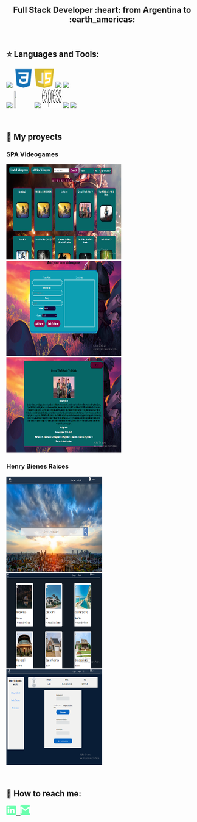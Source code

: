 <h2 align="center">
Full Stack Developer :heart: from Argentina to :earth_americas:
</h2>

&nbsp;&nbsp;


## :star: Languages and Tools:

<p>
  <code><img width="10%" src="https://www.vectorlogo.zone/logos/w3_html5/w3_html5-ar21.svg"></code>
  <code><img width="10%" height="50px" src="https://github.com/Botsi1/Botsi1/blob/main/Logos/1200px-Devicon-css3-plain.svg.png"></code>
  <code><img width="10%" height="50px" src="https://github.com/Botsi1/Botsi1/blob/main/Logos/javascript-1.svg"></code>
  <code><img width="10%" src="https://www.vectorlogo.zone/logos/git-scm/git-scm-ar21.svg"></code>
  <code><img width="10%" src="https://www.vectorlogo.zone/logos/getbootstrap/getbootstrap-ar21.svg"></code>

  <br />
  <code><img width="10%" src="https://www.vectorlogo.zone/logos/reactjs/reactjs-ar21.svg"></code>
  <code><img width="10%" height="45" src="https://cdn.worldvectorlogo.com/logos/redux.svg"></code>
  <code><img width="10%" src="https://www.vectorlogo.zone/logos/nodejs/nodejs-ar21.svg"></code>
  <code><img  width="10%" height="50px" src="https://github.com/Botsi1/Botsi1/blob/main/Logos/expressjs.svg"></code>
  <code><img width="10%" src="https://www.vectorlogo.zone/logos/postgresql/postgresql-ar21.svg"></code>
  <code><img width="10%" src="https://www.vectorlogo.zone/logos/sequelizejs/sequelizejs-ar21.svg"></code>
  <br />
</p>

&nbsp;

## :pushpin: My proyects
<h3>SPA Videogames</h3>
<p>
  <a><img width="60%" height="250" src="https://github.com/Botsi1/Botsi1/blob/main/Images/Videogames/Captura%20de%20pantalla%202022-11-08%20224508.png"></a>
  <a><img width="60%" height="250" src="https://github.com/Botsi1/Botsi1/blob/main/Images/Videogames/Captura%20de%20pantalla%202022-11-08%20224612.png"></a>
  <a><img width="60%" height="250" src="https://github.com/Botsi1/Botsi1/blob/main/Images/Videogames/Captura%20de%20pantalla%202022-11-08%20224754.png"></a>
</p>

<h3>Henry Bienes Raices</h3>
<p>
  <a><img width="50%" height="250" src="https://github.com/Botsi1/Botsi1/blob/main/Images/Henry-Bienes-Raices/Captura%20de%20pantalla%202022-11-08%20224926.png"></a>
  <a><img width="50%" height="250" src="https://github.com/Botsi1/Botsi1/blob/main/Images/Henry-Bienes-Raices/Captura%20de%20pantalla%202022-11-08%20225032.png"></a>
  <a><img width="50%" height="250" src="https://github.com/Botsi1/Botsi1/blob/main/Images/Henry-Bienes-Raices/Captura%20de%20pantalla%202022-11-08%20225339.png"></a>
</p> 
&nbsp;

## :paperclip: How to reach me:
<span >
<a href="https://www.linkedin.com/in/bautista-moreiro/" ><img width="5%" src="https://github.com/Botsi1/Botsi1/blob/main/Logos/linkedin-icon.png"> &nbsp;
<a href="mailto:bmoreiro@gmail.com" ><img width="5%" src="https://github.com/Botsi1/Botsi1/blob/main/Logos/gmail-icon%20green.png">
</span>


